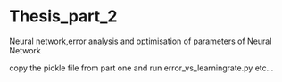 # Thesis_part_2
Neural network,error analysis and optimisation of parameters of Neural Network

copy the pickle file from part one and run error_vs_learningrate.py etc...

